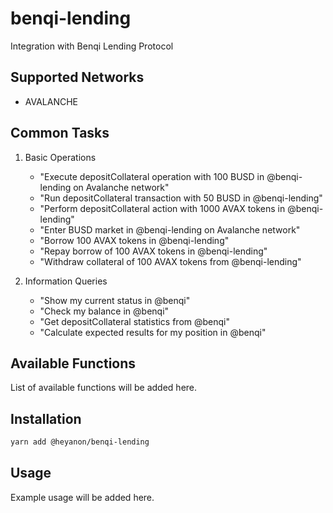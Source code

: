 # benqi-lending

Integration with Benqi Lending Protocol

## Supported Networks

- AVALANCHE

## Common Tasks

1. Basic Operations

    - "Execute depositCollateral operation with 100 BUSD in @benqi-lending on Avalanche network"
    - "Run depositCollateral transaction with 50 BUSD in @benqi-lending"
    - "Perform depositCollateral action with 1000 AVAX tokens in @benqi-lending"
    - "Enter BUSD market in @benqi-lending on Avalanche network"
    - "Borrow 100 AVAX tokens in @benqi-lending"
    - "Repay borrow of 100 AVAX tokens in @benqi-lending"
    - "Withdraw collateral of 100 AVAX tokens from @benqi-lending"

2. Information Queries
    - "Show my current status in @benqi"
    - "Check my balance in @benqi"
    - "Get depositCollateral statistics from @benqi"
    - "Calculate expected results for my position in @benqi"

## Available Functions

List of available functions will be added here.

## Installation

```bash
yarn add @heyanon/benqi-lending
```

## Usage

Example usage will be added here.
